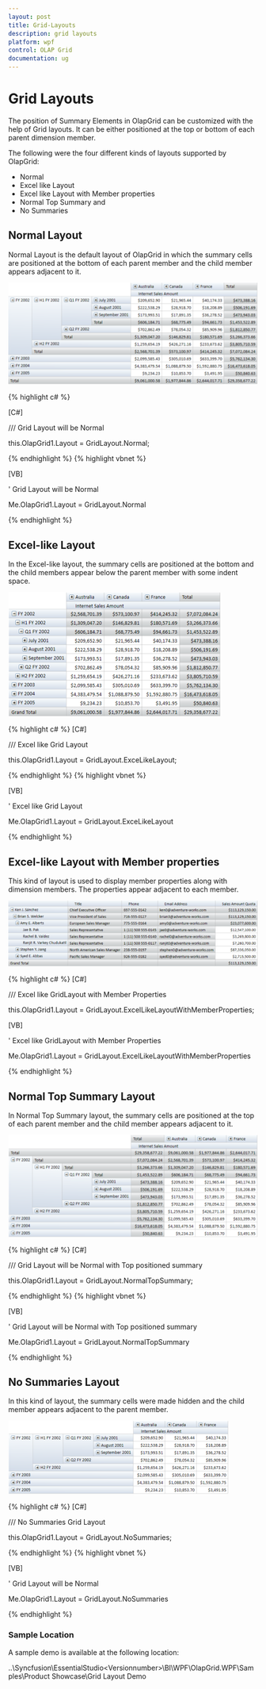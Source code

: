 ```yaml
---
layout: post
title: Grid-Layouts
description: grid layouts
platform: wpf
control: OLAP Grid
documentation: ug
---
```


# Grid Layouts

The position of Summary Elements in OlapGrid can be customized with the help of Grid layouts. It can be either positioned at the top or bottom of each parent dimension member. 

The following were the four different kinds of layouts supported by OlapGrid:

* Normal
* Excel like Layout
* Excel like Layout with Member properties
* Normal Top Summary and
* No Summaries

## Normal Layout


Normal Layout is the default layout of OlapGrid in which the summary cells are positioned at the bottom of each parent member and the child member appears adjacent to it.

![Grid Normal](Grid-Layouts_images/Grid-Layouts_img1.png)

{% highlight c# %}


[C#]



/// Grid Layout will be Normal

this.OlapGrid1.Layout = GridLayout.Normal; 


{% endhighlight  %}
{% highlight vbnet %}

[VB]



' Grid Layout will be Normal

Me.OlapGrid1.Layout = GridLayout.Normal

{% endhighlight  %}

## Excel-like Layout

In the Excel-like layout, the summary cells are positioned at the bottom and the child members appear below the parent member with some indent space.

![](Grid-Layouts_images/Grid-Layouts_img2.png)

{% highlight c# %}
[C#]



/// Excel like Grid Layout

this.OlapGrid1.Layout = GridLayout.ExceLikeLayout; 


{% endhighlight %}
{% highlight vbnet %}


[VB]



' Excel like Grid Layout

Me.OlapGrid1.Layout = GridLayout.ExceLikeLayout

{% endhighlight  %}

## Excel-like Layout with Member properties

This kind of layout is used to display member properties along with dimension members. The properties appear adjacent to each member.

![](Grid-Layouts_images/Grid-Layouts_img3.png)


{% highlight c# %}
[C#]



/// Excel like GridLayout with Member Properties 

this.OlapGrid1.Layout = GridLayout.ExcelLikeLayoutWithMemberProperties; 





[VB]



' Excel like GridLayout with Member Properties

Me.OlapGrid1.Layout = GridLayout.ExcelLikeLayoutWithMemberProperties

{% endhighlight  %}

## Normal Top Summary Layout

In Normal Top Summary layout, the summary cells are positioned at the top of each parent member and the child member appears adjacent to it.

![Grid Normal Top](Grid-Layouts_images/Grid-Layouts_img4.png)


{% highlight c# %}
[C#]



/// Grid Layout will be Normal with Top positioned summary

this.OlapGrid1.Layout = GridLayout.NormalTopSummary; 



{% endhighlight  %}
{% highlight vbnet %}

[VB]



' Grid Layout will be Normal with Top positioned summary

Me.OlapGrid1.Layout = GridLayout.NormalTopSummary


{% endhighlight  %}

## No Summaries Layout

In this kind of layout, the summary cells were made hidden and the child member appears adjacent to the parent member.

![Grid No Summaries](Grid-Layouts_images/Grid-Layouts_img5.png)


{% highlight c# %}
[C#]



/// No Summaries Grid Layout

this.OlapGrid1.Layout = GridLayout.NoSummaries; 


{% endhighlight  %}
{% highlight vbnet %}


[VB]



' Grid Layout will be Normal

Me.OlapGrid1.Layout = GridLayout.NoSummaries


{% endhighlight  %}


### Sample Location

A sample demo is available at the following location:

..\Syncfusion\EssentialStudio\<Versionnumber>\BI\WPF\OlapGrid.WPF\Samples\Product Showcase\Grid Layout Demo

